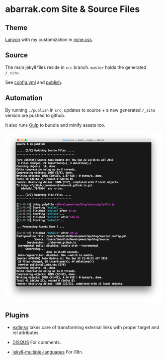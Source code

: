 # abarrak.com Site & Source Files

## Theme
[Lanyon](http://lanyon.getpoole.com/) with my customization in [mine.css](https://github.com/abarrak/abarrak.github.io/blob/src/public/css/mine.css).


## Source
The main jekyll files reside in `src` branch. `master` holds the generated `/_site`.

See [config.yml](https://github.com/abarrak/abarrak.github.io/blob/src/_config.yml)
and [publish](https://github.com/abarrak/abarrak.github.io/blob/src/publish).

## Automation
By running `./publish` in `src`, updates to source + a new generated `/_site` version are pushed to github.

It also runs [Gulp](https://github.com/abarrak/abarrak.github.io/blob/src/gulpfile.js) to bundle and minify assets too.

![Auto](https://github.com/abarrak/abarrak.github.io/blob/master/public/images/automation.png)

## Plugins
* [extlinks](https://github.com/abarrak/abarrak.github.io/blob/src/_plugins/extlinks.rb) takes care of transforming external links with proper target and rel attributes.

* [DISQUS](https://help.disqus.com/customer/portal/articles/472138-jekyll-installation-instructions) For comments.

* [jekyll-multiple-languages](https://github.com/Anthony-Gaudino/jekyll-multiple-languages-plugin) For i18n.
